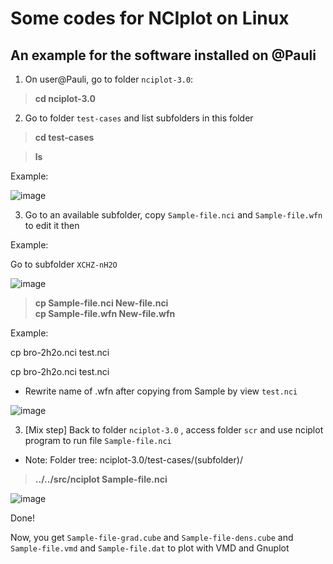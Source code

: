 # Some codes for NCIplot on Linux

## An example for the software installed on @Pauli

1. On user@Pauli, go to folder `nciplot-3.0`:

> **cd nciplot-3.0**

2. Go to folder `test-cases` and list subfolders in this folder

> **cd test-cases**

> **ls**

Example:

![image](https://user-images.githubusercontent.com/69685019/165224134-04286a8b-e700-4491-ba7f-b90dd33ec6cc.png)

3. Go to an available subfolder, copy `Sample-file.nci` and `Sample-file.wfn` to edit it then

Example: 

Go to subfolder `XCHZ-nH2O` 

![image](https://user-images.githubusercontent.com/69685019/165229835-deac90a0-5eac-4529-b5f6-9382f98286a3.png)

> **cp Sample-file.nci New-file.nci** <br>
> **cp Sample-file.wfn New-file.wfn**

Example: 

cp bro-2h2o.nci test.nci

cp bro-2h2o.nci test.nci

* Rewrite name of .wfn after copying from Sample by view `test.nci`

![image](https://user-images.githubusercontent.com/69685019/165256043-2d159ab1-b8c2-47df-b13d-26aa38033a4e.png)


3. [Mix step] Back to folder `nciplot-3.0` , access folder `scr` and use nciplot program to run file `Sample-file.nci`

* Note: Folder tree: nciplot-3.0/test-cases/(subfolder)/

> **../../src/nciplot Sample-file.nci**

![image](https://user-images.githubusercontent.com/69685019/165256748-48336d6c-8eef-4514-87bc-7b79ef57b62a.png)

Done!

Now, you get `Sample-file-grad.cube` and `Sample-file-dens.cube` and `Sample-file.vmd` and `Sample-file.dat` to plot with VMD and Gnuplot 

